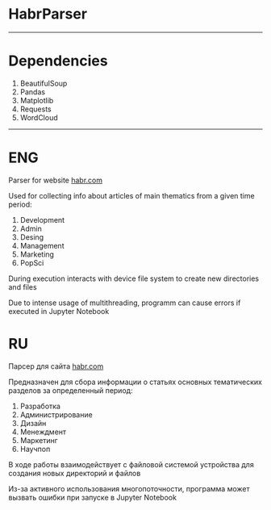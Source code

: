 # HabrParser

---

# Dependencies

1. BeautifulSoup
2. Pandas
3. Matplotlib
4. Requests
5. WordCloud

---

# ENG

Parser for website [habr.com](https://habr.com/ru/top/daily/)

Used for collecting info about articles of main thematics from a given time period:
1. Development
2. Admin
3. Desing
4. Management
5. Marketing
6. PopSci

During execution interacts with device file system to create new directories and files

Due to intense usage of multithreading, programm can cause errors if executed in Jupyter Notebook

# RU

Парсер для сайта [habr.com](https://habr.com/ru/top/daily/)

Предназначен для сбора информации о статьях основных тематических разделов за определенный период:
1. Разработка
2. Администрирование
3. Дизайн
4. Менеждмент
5. Маркетинг
6. Научпоп

В ходе работы взаимодействует с файловой системой устройства для создания новых директорий и файлов

Из-за активного использования многопоточности, программа может вызвать ошибки при запуске в Jupyter Notebook
